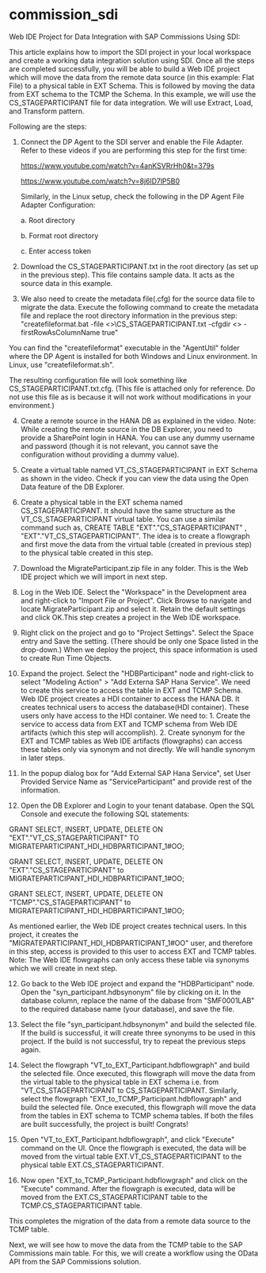 # commission_sdi
Web IDE Project for Data Integration with SAP Commissions Using SDI:

This article explains how to import the SDI project in your local workspace and create a working data integration solution using SDI. Once all the steps are completed successfully, you will be able to build a Web IDE project which will move the data from the remote data source (in this example: Flat File) to a physical table in EXT Schema. This is followed by moving the data from EXT schema to the TCMP the Schema. In this example, we will use the CS_STAGEPARTICIPANT file for data integration. We will use Extract, Load, and Transform pattern.

Following are the steps:

1. Connect the DP Agent to the SDI server and enable the File Adapter.
Refer to these videos if you are performing this step for the first time:

    https://www.youtube.com/watch?v=4anKSVRrHh0&t=379s

    https://www.youtube.com/watch?v=8j6lD7lP5B0

    Similarly, in the Linux setup, check the following in the DP Agent File Adapter Configuration:

    a.	Root directory

    b.	Format root directory

    c.	Enter access token

2. Download the CS_STAGEPARTICIPANT.txt in the root directory (as set up in the previous step). This file contains sample data.  It acts as the source data in this example.

3. We also need to create the metadata file(.cfg) for the source data file to migrate the data. Execute the following command to create the metadata file and replace the root directory information in the previous step:
"createfileformat.bat -file <<rootdirectory>>\CS_STAGEPARTICIPANT.txt -cfgdir <<rootdirectory>> -firstRowAsColumnName true"

  You can find the "createfileformat" executable in the "AgentUtil" folder where the DP Agent is installed for both Windows and Linux environment. In Linux, use "createfileformat.sh".

  The resulting configuration file will look something like CS_STAGEPARTICIPANT.txt.cfg. (This file is attached only for reference. Do not use this file as is because it will not work without modifications in your environment.)

 4. Create a remote source in the HANA DB as explained in the video.
    Note: While creating the remote source in the DB Explorer, you need to provide a SharePoint login in HANA. You can use any dummy username and password (though it is not relevant, you cannot save the configuration without providing a dummy value).

5. Create a virtual table named VT_CS_STAGEPARTICIPANT in EXT Schema as shown in the video. Check if you can view the data using the Open Data feature of the DB Explorer.

6. Create a physical table in the EXT schema named CS_STAGEPARTICIPANT. It should have the same structure as the VT_CS_STAGEPARTICIPANT virtual table. You can use a similar command such as, CREATE TABLE  "EXT"."CS_STAGEPARTICIPANT" ,  "EXT"."VT_CS_STAGEPARTICIPANT". The idea is to create a flowgraph and first move the data from the virtual table (created in previous step) to the physical table created in this step.

7. Download the MigrateParticipant.zip file in any folder. This is the Web IDE project which we will import in next step.

8. Log in the Web IDE. Select the "Workspace" in the Development area and right-click to "Import File or Project". Click Browse to navigate and locate MigrateParticipant.zip and select it. Retain the default settings and click OK.This step creates a project in the Web IDE workspace.

9. Right click on the project and go to "Project Settings". Select the Space entry and Save the setting. (There should be only one Space listed in the drop-down.) When we deploy the project, this space information is used to create Run Time Objects.

10. Expand the project. Select the "HDBParticipant" node and right-click to select "Modeling Action" > "Add Externa SAP Hana Service". We need to create this service to access the table in EXT and TCMP Schema. Web IDE project creates a HDI container to access the HANA DB. It creates technical users to access the database(HDI container). These users only have access to the HDI container. We need to: 1. Create the service to access data from EXT and TCMP schema from Web IDE artifacts (which this step will accomplish). 2. Create synonym for the EXT and TCMP tables as Web IDE artifacts (flowgraphs) can access these tables only via synonym and not directly. We will handle synonym in later steps.

10. In the popup dialog box for "Add External SAP Hana Service", set User Provided Service Name as "ServiceParticipant" and provide rest of the information.

11. Open the DB Explorer and Login to your tenant database. Open the SQL Console and execute the following SQL statements:

GRANT SELECT, INSERT, UPDATE, DELETE  ON "EXT"."VT_CS_STAGEPARTICIPANT" TO MIGRATEPARTICIPANT_HDI_HDBPARTICIPANT_1#OO;

GRANT SELECT, INSERT, UPDATE, DELETE  ON "EXT"."CS_STAGEPARTICIPANT" to MIGRATEPARTICIPANT_HDI_HDBPARTICIPANT_1#OO;

GRANT SELECT, INSERT, UPDATE, DELETE  ON "TCMP"."CS_STAGEPARTICIPANT" to MIGRATEPARTICIPANT_HDI_HDBPARTICIPANT_1#OO;

As mentioned earlier, the Web IDE project creates technical users. In this project, it creates the "MIGRATEPARTICIPANT_HDI_HDBPARTICIPANT_1#OO" user, and therefore in this step, access is provided to this user to access EXT and TCMP tables. Note: The Web IDE flowgraphs can only access these table via synonyms which we will create in next step.

12. Go back to the Web IDE project and expand the "HDBParticipant" node. Open the "syn_participant.hdbsynonym" file by clicking on it. In the database column, replace the name of the dabase from "SMF0001LAB" to the required database name (your database), and save the file.

13. Select the file "syn_participant.hdbsynonym" and build the selected file. If the build is successful, it will create three synonyms to be used in this project. If the build is not successful, try to repeat the previous steps again.

14. Select the flowgraph "VT_to_EXT_Participant.hdbflowgraph" and build the selected file. Once executed, this flowgraph will move the data from the virtual table to the physical table in EXT schema i.e. from "VT_CS_STAGEPARTICIPANT to CS_STAGEPARTICIPANT.
Similarly, select the flowgraph "EXT_to_TCMP_Participant.hdbflowgraph" and build the selected file. Once executed, this flowgraph will move the data from the tables in EXT schema to TCMP schema tables.
If both the files are built successfully, the project is built! Congrats!

15. Open "VT_to_EXT_Participant.hdbflowgraph", and click "Execute" command on the UI. Once the flowgraph is executed, the data will be moved from the virtual table EXT.VT_CS_STAGEPARTICIPANT to the physical table EXT.CS_STAGEPARTICIPANT.

16. Now open "EXT_to_TCMP_Participant.hdbflowgraph" and click on the "Execute" command. After the flowgraph is executed, data will be moved from the EXT.CS_STAGEPARTICIPANT table to the TCMP.CS_STAGEPARTICIPANT table.

This completes the migration of the data from a remote data source to the TCMP table.

Next, we will see how to move the data from the TCMP table to the SAP Commissions main table. For this, we will create a workflow using the OData API from the SAP Commissions solution.
